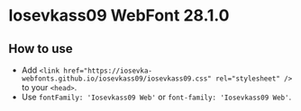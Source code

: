 # Iosevkass09 WebFont 28.1.0

## How to use

- Add `<link href="https://iosevka-webfonts.github.io/iosevkass09/iosevkass09.css" rel="stylesheet" />` to your `<head>`.
- Use `fontFamily: 'Iosevkass09 Web'` or `font-family: 'Iosevkass09 Web'`.
